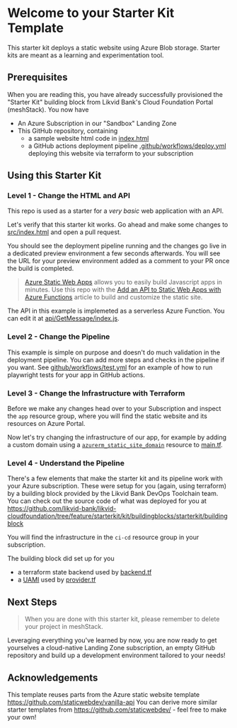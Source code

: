 # Welcome to your Starter Kit Template

This starter kit deploys a static website using Azure Blob storage. Starter kits are meant as a learning
and experimentation tool. 

## Prerequisites

When you are reading this, you have already successfully provisioned the "Starter Kit" building block
from Likvid Bank's Cloud Foundation Portal (meshStack). You now have

- An Azure Subscription in our "Sandbox" Landing Zone
- This GitHub repository, containing
    - a sample website html code in [index.html](./index.html)
    - a GitHub actions deployment pipeline [.github/workflows/deploy.yml](.github/workflows/deploy.yml) deploying this website via terraform to your subscription

## Using this Starter Kit

### Level 1 - Change the HTML and API

This repo is used as a starter for a _very basic_ web application with an API.

Let's verify that this starter kit works. Go ahead and make some changes to [src/index.html](./src/index.html) and open a pull request.

You should see the deployment pipeline running and the changes go live in a dedicated preview environment a few seconds afterwards.
You will see the URL for your preview environment added as a comment to your PR once the build is completed.

> [Azure Static Web Apps](https://docs.microsoft.com/azure/static-web-apps/overview) allows you to easily build Javascript apps in minutes.
> Use this repo with the [Add an API to Static Web Apps with Azure Functions](https://docs.microsoft.com/azure/static-web-apps/add-api?tabs=vanilla-javascript) article to build and customize the static site.

The API in this example is implemeted as a serverless Azure Function. You can edit it at [api/GetMessage/index.js](./api/GetMessage/index.js).

### Level 2 - Change the Pipeline

This example is simple on purpose and doesn't do much validation in the deployment pipeline. You can add more steps
and checks in the pipeline if you want. See [github/workflows/test.yml](./github/workflows/test.yml) for an example
of how to run playwright tests for your app in GitHub actions.

### Level 3 - Change the Infrastructure with Terraform

Before we make any changes head over to your Subscription and inspect the `app` resource group, where you will find
the static website and its resources on Azure Portal.

Now let's try changing the infrastructure of our app, for example by adding a custom domain using a [`azurerm_static_site_domain`](https://registry.terraform.io/providers/hashicorp/azurerm/latest/docs/resources/static_site_custom_domain) resource to
[main.tf](./main.tf). 

### Level 4 - Understand the Pipeline

There's a few elements that make the starter kit and its pipeline work with your Azure subscription.
These were setup for you (again, using terraform) by a building block provided by the Likvid Bank DevOps Toolchain team.
You can check out the source code of what was deployed for you at https://github.com/likvid-bank/likvid-cloudfoundation/tree/feature/starterkit/kit/buildingblocks/starterkit/buildingblock

You will find the infrastructure in the `ci-cd` resource group in your subscription.

The building block did set up for you

- a terraform state backend used by [backend.tf](backend.tf)
- a [UAMI](https://learn.microsoft.com/en-us/entra/identity/managed-identities-azure-resources/how-manage-user-assigned-managed-identities?pivots=identity-mi-methods-azp) used by [provider.tf](provider.tf)

## Next Steps

> When you are done with this starter kit, please remember to delete your project in meshStack.

Leveraging everything you've learned by now, you are now ready to get yourselves a cloud-native Landing Zone subscription, an empty GitHub repository and build
up a development environment tailored to your needs!

## Acknowledgements

This template reuses parts from the Azure static website template https://github.com/staticwebdev/vanilla-api
You can derive more similar starter templates from https://github.com/staticwebdev/ - feel free to make your own!
